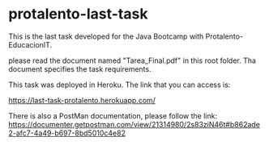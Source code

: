 # protalento-last-task

This is the last task developed for the Java Bootcamp with Protalento-EducacionIT.

please read the document named "Tarea_Final.pdf" in this root folder. Tha document specifies the task requirements.


This task was deployed in Heroku. The link that you can access is:

https://last-task-protalento.herokuapp.com/


There is also a PostMan documentation, please follow the link:
https://documenter.getpostman.com/view/21314980/2s83ziN46t#b862ade2-afc7-4a49-b697-8bd5010c4e82

